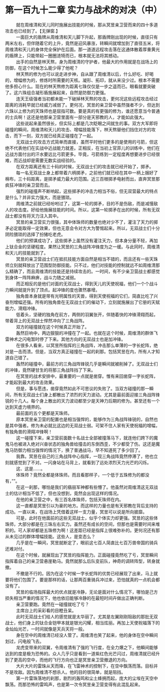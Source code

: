 <h1>第一百九十二章 实力与战术的对决（中）</h1>
<div id="content">&nbsp&nbsp&nbsp&nbsp&nbsp&nbsp&nbsp&nbsp
 就在周维清和天儿同时施展出技能的时候，那从冥昱亲卫营而来的四十多道攻击也已经到了。【无弹窗.】
 <br/>&nbsp&nbsp&nbsp&nbsp&nbsp&nbsp&nbsp&nbsp
 一面巨大的盾牌从周维清和天儿脚下升起，那盾牌刚出现的时候，直径只有两米左右，但伴随着它的上升，竟然是迎风暴涨，转瞬间就增加到了直径五米，将周维清和天儿的身体完全保护在后面。那一道道远程攻击落在这通体散着厚重黄光的盾牌上，只能带起一圈圈涟犄而已，根本就无法将其撼动。
 <br/>&nbsp&nbsp&nbsp&nbsp&nbsp&nbsp&nbsp&nbsp
 出手的自然是林天熬，身为周维清的守护者，他最大的作用就是在战场上的防御，在这个时候怎么能少得了他呢？
 <br/>&nbsp&nbsp&nbsp&nbsp&nbsp&nbsp&nbsp&nbsp
 林天熬的修为也可以说走进步神，自从跟了周维清以后，什么好吃、好喝的，增幅修为的，修炼时所需要的天核。凝形、拓印，就从来没少过。根本不需要他多担心什么。现在的林天熬修为距离七珠仅仅是一步之遥而已。眼看就要突破了。这六珠组合凝形盾施展起来，自然是防御力更强。
 <br/>&nbsp&nbsp&nbsp&nbsp&nbsp&nbsp&nbsp&nbsp
 连天王级强者当初都未能一下破掉林天熬的攻击，更何况这些远程攻击经过距离的消耗早就已经威力减弱了。更何况，冥昱的亲卫营中虽然强者不少，但达到六珠以上修为的天珠师也是屈指可数。要是真的有更强的修为，谁还愿意当今普通的士兵啊！这还是他那亲卫营里面有一部分是天邪教的人，才能如此强大。
 <br/>&nbsp&nbsp&nbsp&nbsp&nbsp&nbsp&nbsp&nbsp
 这些说起来虽然很长，但实际上都是几次眨眼之间就生的事。双方大军即将碰撞的瞬间，周维清和天儿的攻击、增幅技能落下，林天熬替他们挡住对方的攻击，而下一刻，双方就已经真正碰撞在了一起。
 <br/>&nbsp&nbsp&nbsp&nbsp&nbsp&nbsp&nbsp&nbsp
 无双战士的攻击方式简单而直接，虽然平时他们更多的是使用的弓箭，但这绝不代表他们在实战中近战能力就差。正相反，在当初上官菲儿的训练中，他们在近战方面付出的汗水要远比弓箭更多。毕竟，弓箭练到一定程度再想要进步已经很难，而近战却是需要无数实战经验的。
 <br/>&nbsp&nbsp&nbsp&nbsp&nbsp&nbsp&nbsp&nbsp
 在双方距离还有三十码的时候，无双战士们的攻击就已经开始了，掷矛。
 <br/>&nbsp&nbsp&nbsp&nbsp&nbsp&nbsp&nbsp&nbsp
 每一名无双战士身上都带着六柄掷矛，之前他们就已经在其中一柄上捆好了棉布，三十码距离，是掷矛威力最大的范围。近三百根掷矛电射而出，直奔冥昱那疯狂冲锋的亲卫营而去。
 <br/>&nbsp&nbsp&nbsp&nbsp&nbsp&nbsp&nbsp&nbsp
 强烈的碰撞声不断响起，这些掷矛的冲击力相当不俗，但无双营最大的特点是什么？并非实力强大，而是猥琐。
 <br/>&nbsp&nbsp&nbsp&nbsp&nbsp&nbsp&nbsp&nbsp
 周维清之前就已经吩咐过了，这第一轮的掷矛，目的不是伤敌，而是减慢敌人的攻击度。好给他施展技能的时间。所以，这第一轮掷矛在出的时候，所有无双战士都没有将天力注入其中。
 <br/>&nbsp&nbsp&nbsp&nbsp&nbsp&nbsp&nbsp&nbsp
 冥昱的亲卫营实力很强，其中体珠师的数量也绝对少不了，灌注了天力的掷矛必定能取得一定效果，但也无意会令对方大为警惕起来。所以，无双战士们十分阴险猥琐的选择了扮猪吃老虎。
 <br/>&nbsp&nbsp&nbsp&nbsp&nbsp&nbsp&nbsp&nbsp
 他们的预谋成功了，这些掷矛上虽然没有灌注天力，但本身分量不轻，再加上钛合金的坚硬程度。果然让冥昱的三角战阵冲锋度为之一缓。与此同时，周维清和天儿的技能就到了。
 <br/>&nbsp&nbsp&nbsp&nbsp&nbsp&nbsp&nbsp&nbsp
 冥昱的亲卫营战士们在抵抗技能方面自然是相当不错的，而且还有一些天珠师立刻就释放出了范围型防御技能。只不过，他们对技能的控制就远不如周维清那么精确了，而且周维清的技能还是持续攻击的。一时间，有不少亲卫营战士都感觉到身体一阵阵麻痹，战斗力随之减弱。
 <br/>&nbsp&nbsp&nbsp&nbsp&nbsp&nbsp&nbsp&nbsp
 而正相反的是他们对面的无双战士，得到天儿的天使祝福，他们一个个战斗力瞬间就提升到了顶点。起冲锋的度也骤然暴增。
 <br/>&nbsp&nbsp&nbsp&nbsp&nbsp&nbsp&nbsp&nbsp
 独角兽本身就是带有光明属性的天兽，得到天使祝福的它们，简直比吃了兴奋剂增幅还强。所有的独角兽在无双战士们的催动下，立刻就施展出了它册的天赋能力，滑翔冲锋。
 <br/>&nbsp&nbsp&nbsp&nbsp&nbsp&nbsp&nbsp&nbsp
 低着头，坚硬的独角在前方，两侧的羽翼张开，伴随着快的冲锋滑翔而起，带着背上的无双战士悍然冲向了三角战阵。
 <br/>&nbsp&nbsp&nbsp&nbsp&nbsp&nbsp&nbsp&nbsp
 双方的碰撞就在这个时候真正开始了。
 <br/>&nbsp&nbsp&nbsp&nbsp&nbsp&nbsp&nbsp&nbsp
 轰然巨响中，两边狠狠的冲撞在了一起。也就在这个时候，周维清的群体飞雷神术之闪电暂时停了下来。其他方向的无双战士也是加冲锋。
 <br/>&nbsp&nbsp&nbsp&nbsp&nbsp&nbsp&nbsp&nbsp
 在很多人看来，以冥昱所指挥的三角战阵，冲击那么单薄的一字长蛇阵，绝对是一击而溃。但是，当双方真正碰撞在一起的刹那。包括冥昱在内，所有人才知道自己错了。
 <br/>&nbsp&nbsp&nbsp&nbsp&nbsp&nbsp&nbsp&nbsp
 轰然的碰撞中，最前方的三角战阵锋锐几乎是瞬间就被削掉了。无双战士们的冲锋，竟然硬甘生的将那三角战阵挡了下来。
 <br/>&nbsp&nbsp&nbsp&nbsp&nbsp&nbsp&nbsp&nbsp
 在冥昱的战术安排中，最重要的一点就是凿穿。惟有来回凿穿一字长蛇阵，才能起到最大的攻击效果。
 <br/>&nbsp&nbsp&nbsp&nbsp&nbsp&nbsp&nbsp&nbsp
 但是，事与愿违，凿穿竟然如此不可思议的失败了。当双方碰撞的那一瞬间，所有无双战士们身上都散出了浓烈的天力波动。尤其是最前面迎接三角战阵锋锐的十几人。每个身上散出的天力波动都至少是天神力后期的修为。甚至还有一个达到天虚力境界的。
 <br/>&nbsp&nbsp&nbsp&nbsp&nbsp&nbsp&nbsp&nbsp
 最前面的五个更都是天珠师。
 <br/>&nbsp&nbsp&nbsp&nbsp&nbsp&nbsp&nbsp&nbsp
 原本冥昱亲卫营的配置也是相当强悍的，能够作为三角战阵锋锐的，自然也是其中强者。修为未必就比这边的无双战士弱。可架不住人家有天使祝福的增幅，有独角兽的滑翔冲锋啊！
 <br/>&nbsp&nbsp&nbsp&nbsp&nbsp&nbsp&nbsp&nbsp
 这一碰撞下来，亲卫营前面数十名战士全部被撞落马下，就连他们跨下的魔鬼马也被进入绝对兴奋状态的独角兽给撞击的东倒西歪，不少都受了伤。这还是魔鬼马防御力相当强悍的情况下，换了普通战马，早不知道死了多少回了。
 <br/>&nbsp&nbsp&nbsp&nbsp&nbsp&nbsp&nbsp&nbsp
 我靠。冥昱在自己的三角战阵中心指挥，一现三角战阵竟然停滞了，他也立刻就感觉到了不对。一闪身站在马背上，就看到了远处浓烈天力光芒的闪烁。
 <br/>&nbsp&nbsp&nbsp&nbsp&nbsp&nbsp&nbsp&nbsp
 这、这是……。
 <br/>&nbsp&nbsp&nbsp&nbsp&nbsp&nbsp&nbsp&nbsp
 体珠师？竟然全都是体珠师。而且看那样子，一个低于五珠修为的都没有，””。
 <br/>&nbsp&nbsp&nbsp&nbsp&nbsp&nbsp&nbsp&nbsp
 在这一刹那，哪怕是我们的翡丽军神都有些懵了。他虽然对周维清这无双战士的估计相当不低了，但也没想到，竟然会出现这样的情况。
 <br/>&nbsp&nbsp&nbsp&nbsp&nbsp&nbsp&nbsp&nbsp
 在他的亲卫营之中，有三百名体珠师，包括天珠师在内。
 <br/>&nbsp&nbsp&nbsp&nbsp&nbsp&nbsp&nbsp&nbsp
 这一直都是冥昱引以为豪的地方。而这样的力量也是有天邪教在背后支持的成功。一直以来，在战场上凭借着这样一支力量，冥昱可以说是所向披靡。
 <br/>&nbsp&nbsp&nbsp&nbsp&nbsp&nbsp&nbsp&nbsp
 可是，此时在他面前的这些无双战士，似乎个体实力却更强。冥昱的这些体珠师，大部分都是在三珠左右实力。虽然还有成长的空间，但那也是需要时间来堆积的。可人家却都是五珠修为啊！这差距已经是指挥上很难弥补的。更何况还有那从未见过的群体增幅技能。这些人，是变态么？
 <br/>&nbsp&nbsp&nbsp&nbsp&nbsp&nbsp&nbsp&nbsp
 几乎是在一瞬间，冥昱就断定了，眼前这七百人简直比七百万兽帝国的骑兵还难对付。
 <br/>&nbsp&nbsp&nbsp&nbsp&nbsp&nbsp&nbsp&nbsp
 在这个时候，就展现出了冥昱的指挥能力。正面碰撞竟然吃了亏，冥昱瞬间指挥着自己的亲卫营悬崖勒马。竟然就那么后队变前队，神奇的调转阵型，转身就撤。
 <br/>&nbsp&nbsp&nbsp&nbsp&nbsp&nbsp&nbsp&nbsp
 不撤是不行的。因为在这个时候一字长蛇阵的优势已经展现了出来，马上就要将他们包围了。要是那样的话，让那两百重骑兵冲过来，恐怕就真的一点机会都没有了。
 <br/>&nbsp&nbsp&nbsp&nbsp&nbsp&nbsp&nbsp&nbsp
 冥昱的临场指挥最大的优点就是冷静，无论是面对什么情况下，哪怕是己方损失相当严重的情况下，他也依旧能够冷静的在最短时间卉做出正确判断。
 <br/>&nbsp&nbsp&nbsp&nbsp&nbsp&nbsp&nbsp&nbsp
 亲卫营要跑。竟然在一碰撞就吃了亏？
 <br/>&nbsp&nbsp&nbsp&nbsp&nbsp&nbsp&nbsp&nbsp
 主席台上的采彩看的目瞪丑呆。
 <br/>&nbsp&nbsp&nbsp&nbsp&nbsp&nbsp&nbsp&nbsp
 此时无双战士们给人的感觉就是太华丽了。尤其是左翼刚刚阻敌的那批无双战士，他们身上的钛合金铠甲本就是银光闪耀，相当炫丽。再加上天使祝福落下的金灿灿光芒，一时间就像是天兵天将一般。
 <br/>&nbsp&nbsp&nbsp&nbsp&nbsp&nbsp&nbsp&nbsp
 身在空中的周维清已经没人管了。周维清也笑了起来，他的身体在空中瞬间划过，闪电般飞去。
 <br/>&nbsp&nbsp&nbsp&nbsp&nbsp&nbsp&nbsp&nbsp
 龙虎变带来的双翼，令周维清有了强的飞行度，在全力爆之下，他瞬间能够达到的度是极为恐怖的。众人几乎只是看到一道紫红色光芒闪过，周维清就已经升到了更高的空中，而他的飞行方向也正是冥昱亲卫营撤退的方向。
 <br/>&nbsp&nbsp&nbsp&nbsp&nbsp&nbsp&nbsp&nbsp
 大片大片的雷珠从天而降，在飞雷神术的控制下，在空中飘荡而落。目标并不是攻敌。因为周维清不想杀人。他的目的很简单，就是阻挡。
 <br/>&nbsp&nbsp&nbsp&nbsp&nbsp&nbsp&nbsp&nbsp
 第一片雷珠落地的刹那，剧烈的轰鸣和尘土蜂拥而起，庞大的尘埃在天空中飘荡。而那恐怖的雷鸣声，也是第一次令冥昱亲卫营变得有此混乱起来。
 <br/>&nbsp&nbsp&nbsp&nbsp&nbsp&nbsp&nbsp&nbsp
 <br/>&nbsp&nbsp&nbsp&nbsp&nbsp&nbsp&nbsp&nbsp
</div>
